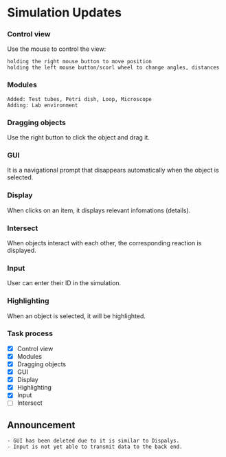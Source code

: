 # Simulation Updates

### Control view 
Use the mouse to control the view:

	holding the right mouse button to move position
	holding the left mouse button/scorl wheel to change angles, distances
	
### Modules
	Added: Test tubes, Petri dish, Loop, Microscope
	Adding: Lab environment

### Dragging objects 
Use the right button to click the object and drag it.

### GUI
It is a navigational prompt that disappears automatically when the object is selected.

### Display
When clicks on an item, it displays relevant infomations (details).

### Intersect
When objects interact with each other, the corresponding reaction is displayed.

### Input
User can enter their ID in the simulation.

### Highlighting
When an object is selected, it will be highlighted.

### Task process
- [x] Control view
- [x] Modules
- [x] Dragging objects
- [x] GUI
- [x] Display
- [x] Highlighting
- [x] Input
- [ ] Intersect

## Announcement
	- GUI has been deleted due to it is similar to Dispalys.
	- Input is not yet able to transmit data to the back end.	


